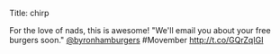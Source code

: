 Title: chirp

For the love of nads, this is awesome! "We'll email you about your free burgers soon." <a href="http://twitter.com/byronhamburgers">@byronhamburgers</a> #Movember <a href="http://t.co/GQrZqIGI">http://t.co/GQrZqIGI</a>
